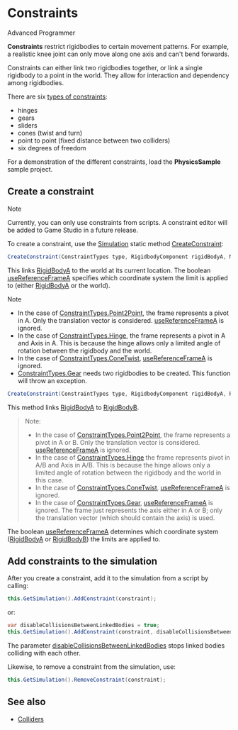 # Constraints

<div class="doc-incomplete"/>

<span class="label label-doc-level">Advanced</span>
<span class="label label-doc-audience">Programmer</span>

**Constraints** restrict rigidbodies to certain movement patterns. For example, a realistic knee joint can only move along one axis and can't bend forwards.

Constraints can either link two rigidbodies together, or link a single rigidbody to a point in the world. They allow for interaction and dependency among rigidbodies. 

There are six [types of constraints](xref:SiliconStudio.Xenko.Physics.ConstraintTypes):

* hinges
* gears
* sliders
* cones (twist and turn)
* point to point (fixed distance between two colliders)
* six degrees of freedom

For a demonstration of the different constraints, load the **PhysicsSample** sample project.

## Create a constraint

>[!Note]
>Currently, you can only use constraints from scripts. A constraint editor will be added to Game Studio in a future release.

To create a constraint, use the [Simulation](xref:SiliconStudio.Xenko.Physics.Simulation) static method [CreateConstraint](xref:SiliconStudio.Xenko.Physics.Simulation.CreateConstraint\(SiliconStudio.Xenko.Physics.ConstraintTypes,SiliconStudio.Xenko.Physics.RigidbodyComponent,SiliconStudio.Core.Mathematics.Matrix,System.Boolean\)):

```cs
CreateConstraint(ConstraintTypes type, RigidbodyComponent rigidBodyA, Matrix frameA, bool useReferenceFrameA);
```

This links [RigidBodyA](xref:SiliconStudio.Xenko.Physics.Constraint.RigidBodyA) to the world at its current location.
The boolean [useReferenceFrameA](xref:SiliconStudio.Xenko.Physics.Simulation.CreateConstraint\(SiliconStudio.Xenko.Physics.ConstraintTypes,SiliconStudio.Xenko.Physics.RigidbodyComponent,SiliconStudio.Core.Mathematics.Matrix,System.Boolean\)) specifies which coordinate system the limit is applied to (either [RigidBodyA](xref:SiliconStudio.Xenko.Physics.Constraint.RigidBodyA) or the world).

> [!Note]
> * In the case of [ConstraintTypes.Point2Point](xref:SiliconStudio.Xenko.Physics.ConstraintTypes), the frame represents a pivot in A. Only the translation vector is considered. [useReferenceFrameA](xref:SiliconStudio.Xenko.Physics.Simulation.CreateConstraint\(SiliconStudio.Xenko.Physics.ConstraintTypes,SiliconStudio.Xenko.Physics.RigidbodyComponent,SiliconStudio.Core.Mathematics.Matrix,System.Boolean\)) is ignored.
> * In the case of [ConstraintTypes.Hinge](xref:SiliconStudio.Xenko.Physics.ConstraintTypes), the frame represents a pivot in A and Axis in A. This is because the hinge allows only a limited angle of rotation between the rigidbody and the world.
> * In the case of [ConstraintTypes.ConeTwist](xref:SiliconStudio.Xenko.Physics.ConstraintTypes), [useReferenceFrameA](xref:SiliconStudio.Xenko.Physics.Simulation.CreateConstraint\(SiliconStudio.Xenko.Physics.ConstraintTypes,SiliconStudio.Xenko.Physics.RigidbodyComponent,SiliconStudio.Core.Mathematics.Matrix,System.Boolean\)) is ignored.
> * [ConstraintTypes.Gear](xref:SiliconStudio.Xenko.Physics.ConstraintTypes) needs two rigidbodies to be created. This function will throw an exception.

```cs
CreateConstraint(ConstraintTypes type, RigidbodyComponent rigidBodyA, RigidbodyComponent rigidBodyB, Matrix frameA, Matrix frameB, bool useReferenceFrameA)
```

This method links [RigidBodyA](xref:SiliconStudio.Xenko.Physics.Constraint.RigidBodyA) to  [RigidBodyB](xref:SiliconStudio.Xenko.Physics.Constraint.RigidBodyB).

> Note:
> * In the case of [ConstraintTypes.Point2Point](xref:SiliconStudio.Xenko.Physics.ConstraintTypes), the frame represents a pivot in A or B. Only the translation vector is considered. [useReferenceFrameA](xref:SiliconStudio.Xenko.Physics.Simulation.CreateConstraint\(SiliconStudio.Xenko.Physics.ConstraintTypes,SiliconStudio.Xenko.Physics.RigidbodyComponent,SiliconStudio.Core.Mathematics.Matrix,System.Boolean\)) is ignored.
> * In the case of [ConstraintTypes.Hinge](xref:SiliconStudio.Xenko.Physics.ConstraintTypes) the frame represents pivot in A/B and Axis in A/B. This is because the hinge allows only a limited angle of rotation between the rigidbody and the world in this case.
> * In the case of [ConstraintTypes.ConeTwist](xref:SiliconStudio.Xenko.Physics.ConstraintTypes), [useReferenceFrameA](xref:SiliconStudio.Xenko.Physics.Simulation.CreateConstraint\(SiliconStudio.Xenko.Physics.ConstraintTypes,SiliconStudio.Xenko.Physics.RigidbodyComponent,SiliconStudio.Core.Mathematics.Matrix,System.Boolean\)) is ignored.
> * In the case of [ConstraintTypes.Gear](xref:SiliconStudio.Xenko.Physics.ConstraintTypes), [useReferenceFrameA](xref:SiliconStudio.Xenko.Physics.Simulation.CreateConstraint\(SiliconStudio.Xenko.Physics.ConstraintTypes,SiliconStudio.Xenko.Physics.RigidbodyComponent,SiliconStudio.Core.Mathematics.Matrix,System.Boolean\)) is ignored. The frame just represents the axis either in A or B; only the translation vector (which should contain the axis) is used.

The boolean [useReferenceFrameA](xref:SiliconStudio.Xenko.Physics.Simulation.CreateConstraint\(SiliconStudio.Xenko.Physics.ConstraintTypes,SiliconStudio.Xenko.Physics.RigidbodyComponent,SiliconStudio.Core.Mathematics.Matrix,System.Boolean\)) determines which coordinate system ([RigidBodyA](xref:SiliconStudio.Xenko.Physics.Constraint.RigidBodyA) or [RigidBodyB](xref:SiliconStudio.Xenko.Physics.Constraint.RigidBodyB)) the limits are applied to.

## Add constraints to the simulation

After you create a constraint, add it to the simulation from a script by calling:

```cs
this.GetSimulation().AddConstraint(constraint);
```

or:

```cs
var disableCollisionsBetweenLinkedBodies = true;
this.GetSimulation().AddConstraint(constraint, disableCollisionsBetweenLinkedBodies);
```

The parameter [disableCollisionsBetweenLinkedBodies](xref:SiliconStudio.Xenko.Physics.Simulation.AddConstraint\(SiliconStudio.Xenko.Physics.Constraint,System.Boolean\))
 stops linked bodies colliding with each other.

Likewise, to remove a constraint from the simulation, use:

```cs
this.GetSimulation().RemoveConstraint(constraint);
```

## See also

* [Colliders](colliders.md)